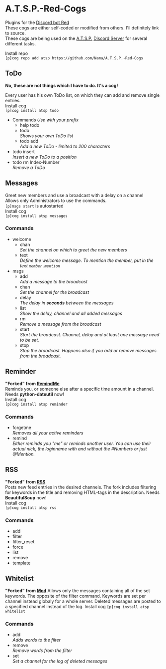 # A.T.S.P.-Red-Cogs
Plugins for the [Discord bot Red](https://github.com/Twentysix26/Red-DiscordBot)  
These cogs are either self-coded or modified from others. I'll definitely link to source.  
These cogs are being used on the [A.T.S.P.](https://yamahi.eu) [Discord Server](https://s.yamahi.eu/chat) for several different tasks.

Install repo  
`[p]cog repo add atsp https://github.com/Nama/A.T.S.P.-Red-Cogs`  

## ToDo
**No, these are not things which I have to do. It's a cog!**  

Every user has his own ToDo list, on which they can add and remove single entries.  
Install cog  
`[p]cog install atsp todo`
* Commands *Use with your prefix*
  * help todo
  * todo  
    *Shows your own ToDo list*
  * todo add  
    *Add a new ToDo - limited to 200 characters*
* todo insert  
    *Insert a new ToDo to a position*
* todo rm Index-Number  
    *Remove a ToDo*

## Messages
Greet new members and use a broadcast with a delay on a channel  
Allows only Administrators to use the commands.  
`[p]msgs start` is autostarted  
Install cog  
`[p]cog install atsp messages`

### Commands
* welcome
  * chan  
    *Set the channel on which to greet the new members*
  * text  
    *Define the welcome message. To mention the member, put in the text `member.mention`*
* msgs
  * add  
    *Add a message to the broadcast*
  * chan  
    *Set the channel for the broadcast*
  * delay  
    *The delay in __seconds__ between the messages*
  * list  
    *Show the delay, channel and all added messages*
  * rm  
    *Remove a message from the broadcast*
  * start  
    *Start the broadcast. Channel, delay and at least one message need to be set.*
  * stop  
    *Stop the broadcast. Happens also if you add or remove messages from the broadcast.*

## Reminder
**"Forked" from [RemindMe](https://github.com/Twentysix26/Red-Cogs/)**  
Reminds you, or someone else after a specific time amount in a channel. Needs **python-dateutil** now!  
Install cog  
`[p]cog install atsp reminder`

### Commands
* forgetme  
  *Removes all your active reminders*
* remind  
  *Either reminds you "me" or reminds another user. You can use their actual nick, the loginname with and without the #Numbers or just @Mention.*

## RSS
**"Forked" from [RSS](https://github.com/tekulvw/Squid-Plugins)**  
Posts new feed entries in the desired channels. The fork includes filtering for keywords in the title and removing HTML-tags in the description. Needs **BeautifulSoup** now!    
Install cog  
`[p]cog install atsp rss`

### Commands
* add  
* filter
* filter_reset  
* force
* list
* remove
* template  

## Whitelist
**"Forked" from [Mod](https://github.com/Cog-Creators/Red-DiscordBot/blob/develop/cogs/mod.py#L1131)**
Allows only the messages containing all of the set keywords. The opposite of the filter command. Keywords are set per channel instead globaly for a whole server. Deleted messages are posted to a specified channel instead of the log.
Install cog
`[p]cog install atsp whitelist`

### Commands
* add  
  *Adds words to the filter*
* remove  
  *Remove words from the filter*
* set  
  *Set a channel for the log of deleted messages*
